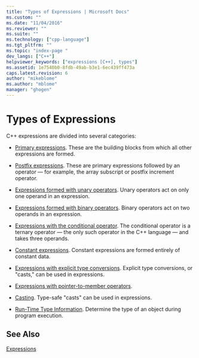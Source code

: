 ```yaml
---
title: "Types of Expressions | Microsoft Docs"
ms.custom: ""
ms.date: "11/04/2016"
ms.reviewer: ""
ms.suite: ""
ms.technology: ["cpp-language"]
ms.tgt_pltfrm: ""
ms.topic: "index-page "
dev_langs: ["C++"]
helpviewer_keywords: ["expressions [C++], types"]
ms.assetid: 1e7540b0-8fdb-49ab-b3e1-6ec439ff473a
caps.latest.revision: 6
author: "mikeblome"
ms.author: "mblome"
manager: "ghogen"
---
```

# Types of Expressions
C++ expressions are divided into several categories:  
  
-   [Primary expressions](../cpp/primary-expressions.md). These are the building blocks from which all other expressions are formed.  
  
-   [Postfix expressions](../cpp/postfix-expressions.md). These are primary expressions followed by an operator — for example, the array subscript or postfix increment operator.  
  
-   [Expressions formed with unary operators](../cpp/expressions-with-unary-operators.md). Unary operators act on only one operand in an expression.  
  
-   [Expressions formed with binary operators](../cpp/expressions-with-binary-operators.md). Binary operators act on two operands in an expression.  
  
-   [Expressions with the conditional operator](../cpp/conditional-operator-q.md). The conditional operator is a ternary operator — the only such operator in the C++ language — and takes three operands.  
  
-   [Constant expressions](../cpp/cpp-constant-expressions.md). Constant expressions are formed entirely of constant data.  
  
-   [Expressions with explicit type conversions](http://msdn.microsoft.com/en-us/060ad6b4-9592-4f3e-8509-a20ac84a85ae). Explicit type conversions, or "casts," can be used in expressions.  
  
-   [Expressions with pointer-to-member operators](../cpp/pointer-to-member-operators-dot-star-and-star.md).  
  
-   [Casting](../cpp/casting.md). Type-safe "casts" can be used in expressions.  
  
-   [Run-Time Type Information](../cpp/run-time-type-information.md). Determine the type of an object during program execution.  
  
## See Also  
 [Expressions](../cpp/expressions-cpp.md)